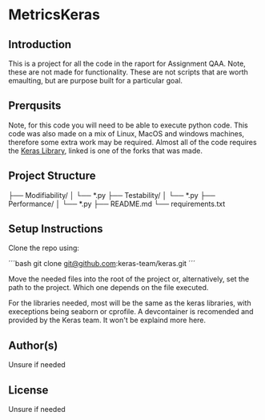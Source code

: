 # MetricsKeras
## Introduction
This is a project for all the code in the raport for Assignment QAA. Note, these are not made for functionality. These are not scripts that are worth emaulting, but are purpose built for a particular goal. 

## Prerqusits
Note, for this code you will need to be able to execute python code. This code was also made on a mix of Linux, MacOS and windows machines, therefore some extra work may be required. Almost all of the code requires the [Keras Library](https://github.com/Uplink036/keras), linked is one of the forks that was made. 

## Project Structure
├── Modifiability/
│   └── *.py
├── Testability/
│   └── *.py
├── Performance/
│   └── *.py
├── README.md
└── requirements.txt


## Setup Instructions
Clone the repo using:

´´´bash
git clone git@github.com:keras-team/keras.git
´´´

Move the needed files into the root of the project or, alternatively, set the path to the project. Which one depends on the file executed. 

For the libraries needed, most will be the same as the keras libraries, with execeptions being seaborn or cprofile. A devcontainer is recomended and provided by the Keras team. It won't be explaind more here. 

## Author(s)
Unsure if needed

## License
Unsure if needed





